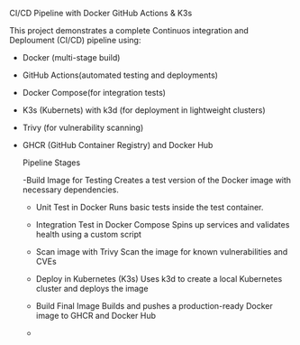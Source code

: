 CI/CD Pipeline with Docker GitHub Actions & K3s

This project demonstrates a complete Continuos integration and Deploument (CI/CD) pipeline using:
- Docker (multi-stage build)
- GitHub Actions(automated testing and deployments)
- Docker Compose(for integration tests)
- K3s (Kubernets) with k3d (for deployment in lightweight clusters)
- Trivy (for vulnerability scanning)
- GHCR (GitHub Container Registry) and Docker Hub

  Pipeline Stages

  -Build Image for Testing
    Creates a test version of the Docker image with necessary dependencies.
  - Unit Test in Docker
     Runs basic tests inside the test container.
  - Integration Test in Docker Compose
     Spins up services and validates health using a custom script
  - Scan image with Trivy
     Scan the image for known vulnerabilities and CVEs
  -  Deploy in Kubernetes (K3s)
      Uses k3d to create a local Kubernetes cluster and deploys the image
  - Build Final Image
      Builds and pushes a production-ready Docker image to GHCR and Docker Hub
 
  -  
